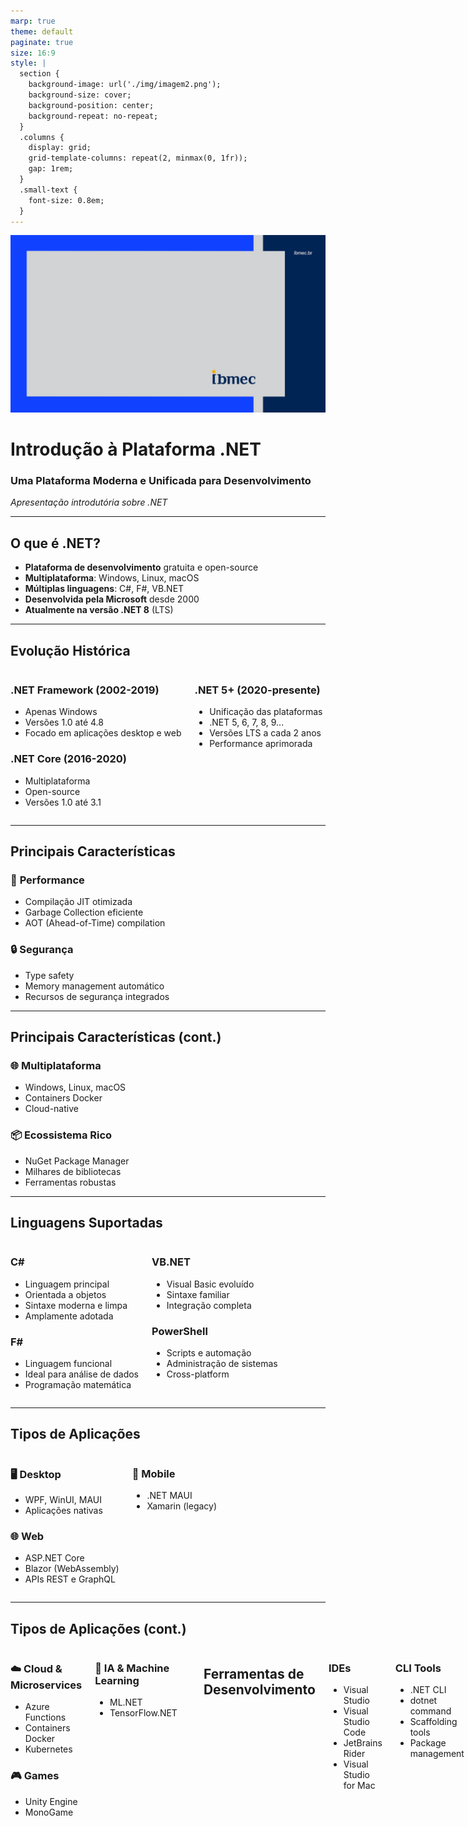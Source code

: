 ```yaml
---
marp: true
theme: default
paginate: true
size: 16:9
style: |
  section {
    background-image: url('./img/imagem2.png');
    background-size: cover;
    background-position: center;
    background-repeat: no-repeat;
  }
  .columns {
    display: grid;
    grid-template-columns: repeat(2, minmax(0, 1fr));
    gap: 1rem;
  }
  .small-text {
    font-size: 0.8em;
  }
---
```


![bg cover](./img/Imagem1.png)
# Introdução à Plataforma .NET

### Uma Plataforma Moderna e Unificada para Desenvolvimento

*Apresentação introdutória sobre .NET*

---

## O que é .NET?

- **Plataforma de desenvolvimento** gratuita e open-source
- **Multiplataforma**: Windows, Linux, macOS
- **Múltiplas linguagens**: C#, F#, VB.NET
- **Desenvolvida pela Microsoft** desde 2000
- **Atualmente na versão .NET 8** (LTS)

---

## Evolução Histórica

<div class="columns">
<div>

### .NET Framework (2002-2019)
- Apenas Windows
- Versões 1.0 até 4.8
- Focado em aplicações desktop e web

### .NET Core (2016-2020)
- Multiplataforma
- Open-source
- Versões 1.0 até 3.1

</div>
<div>

### .NET 5+ (2020-presente)
- Unificação das plataformas
- .NET 5, 6, 7, 8, 9...
- Versões LTS a cada 2 anos
- Performance aprimorada

</div>
</div>

---

## Principais Características

### 🚀 **Performance**
- Compilação JIT otimizada
- Garbage Collection eficiente
- AOT (Ahead-of-Time) compilation

### 🔒 **Segurança**
- Type safety
- Memory management automático
- Recursos de segurança integrados

---

## Principais Características (cont.)

### 🌐 **Multiplataforma**
- Windows, Linux, macOS
- Containers Docker
- Cloud-native

### 📦 **Ecossistema Rico**
- NuGet Package Manager
- Milhares de bibliotecas
- Ferramentas robustas

---

## Linguagens Suportadas

<div class="columns">
<div>

### **C#**
- Linguagem principal
- Orientada a objetos
- Sintaxe moderna e limpa
- Amplamente adotada

### **F#**
- Linguagem funcional
- Ideal para análise de dados
- Programação matemática

</div>
<div>

### **VB.NET**
- Visual Basic evoluído
- Sintaxe familiar
- Integração completa

### **PowerShell**
- Scripts e automação
- Administração de sistemas
- Cross-platform

</div>
</div>

---

## Tipos de Aplicações

<div class="columns">

<div>

### 🖥️ **Desktop**
- WPF, WinUI, MAUI
- Aplicações nativas

### 🌐 **Web**
- ASP.NET Core
- Blazor (WebAssembly)
- APIs REST e GraphQL
</div>

<div>

### 📱 **Mobile**
- .NET MAUI
- Xamarin (legacy)

</div>

</div>

---

## Tipos de Aplicações (cont.)

<div class="columns">
<div>

### ☁️ **Cloud & Microservices**
- Azure Functions
- Containers Docker
- Kubernetes

### 🎮 **Games**
- Unity Engine
- MonoGame

</div>

<div>

### 🤖 **IA & Machine Learning**
- ML.NET
- TensorFlow.NET
</div>

---


## Ferramentas de Desenvolvimento

<div class="columns">
<div>

### **IDEs**
- Visual Studio
- Visual Studio Code
- JetBrains Rider
- Visual Studio for Mac

</div>
<div>

### **CLI Tools**
- .NET CLI
- dotnet command
- Scaffolding tools
- Package management

</div>
</div>

---

## ASP.NET Core - Web Development

### Características Principais
- **High Performance**: Um dos frameworks web mais rápidos
- **Modular**: Middleware pipeline configurável
- **Dependency Injection**: Injetão de dependência nativa
- **Configuration**: Sistema flexível de configuração

### Tipos de Projetos
- **Web API**: APIs REST/GraphQL
- **MVC**: Model-View-Controller
- **Blazor**: UI interativa com C#
- **Razor Pages**: Desenvolvimento rápido de páginas

---

## Entity Framework Core

### ORM Moderno e Poderoso

- **Code First**: Modelos definem o banco
- **Database First**: Scaffold do banco existente
- **LINQ**: Consultas type-safe
- **Migrations**: Versionamento do schema
- **Múltiplos provedores**: SQL Server, MySQL, PostgreSQL, SQLite, etc.

```csharp
var users = await context.Users
    .Where(u => u.IsActive)
    .OrderBy(u => u.Name)
    .ToListAsync();
```

---

## Performance Benchmarks

### .NET está entre os frameworks mais rápidos

- **TechEmpower Benchmarks**: Consistentemente no top 10
- **Startup time**: Muito rápido, especialmente com AOT
- **Memory usage**: Eficiente com GC moderno
- **Throughput**: Milhões de requests por segundo

### Otimizações Contínuas
- Cada versão traz melhorias significativas
- Compilação AOT reduz cold start
- Profile-Guided Optimization (PGO)

---

## Ecossistema NuGet

### Package Manager Oficial

- **+400.000 pacotes** disponíveis
- **Gestão de dependências** automática
- **Versionamento semântico**
- **Restauração automática**

### Pacotes Populares
- Newtonsoft.Json / System.Text.Json
- AutoMapper
- Serilog
- FluentValidation
- MediatR

---

## Deployment e DevOps

<div class="columns">
<div>

### **Containers**
- Docker oficial
- Imagens otimizadas
- Multi-stage builds

### **Cloud**
- Azure App Service
- AWS Lambda
- Google Cloud Run

</div>
<div>

### **CI/CD**
- GitHub Actions
- Azure DevOps
- Docker Hub
- Automated testing

### **Monitoring**
- Application Insights
- Logging integrado
- Health checks

</div>
</div>

---

## .NET MAUI - Multiplataforma

### **Multi-platform App UI**

- **Um código**, múltiplas plataformas
- **Windows, macOS, iOS, Android**
- **Performance nativa**
- **Acesso às APIs específicas** da plataforma

### Vantagens
- Compartilhamento de código
- UI nativa em cada plataforma
- Desenvolvimento unificado
- Tooling integrado

---

## Quando Usar .NET?

### ✅ **Ideal para:**
- Aplicações enterprise
- APIs de alta performance
- Sistemas críticos
- Equipes Microsoft-centric
- Projetos de longo prazo

### ⚠️ **Considerar alternativas:**
- Projetos muito simples
- Equipes 100% open-source
- Constraints específicos de infraestrutura

---

## Aprendendo .NET

### 📚 **Recursos Oficiais**
- docs.microsoft.com/dotnet
- Microsoft Learn
- .NET Documentation

### 🎓 **Cursos e Certificações**
- Microsoft Certified: Azure Developer
- Pluralsight, Udemy
- YouTube: .NET Channel

### 👥 **Comunidade**
- Stack Overflow
- Reddit: r/dotnet
- GitHub Discussions

---

## Roadmap .NET

### **Próximos Lançamentos**
- **.NET 9** (Novembro 2024) - STS
- **.NET 10** (Novembro 2025) - LTS
- **Releases anuais** em novembro

### **Focos Futuros**
- Performance contínua
- Cloud-native features
- AI/ML integration
- Developer productivity

---

## Exemplo Prático - Hello World API

```csharp
// Program.cs
var builder = WebApplication.CreateBuilder(args);
var app = builder.Build();

app.MapGet("/", () => "Hello World!");
app.MapGet("/user/{id}", (int id) => 
    new { Id = id, Name = $"User {id}" });

app.Run();
```

### Recursos demonstrados:
- **Minimal APIs**: Sintaxe concisa
- **Route parameters**: Binding automático
- **JSON serialization**: Automática

---

## Conclusão

### .NET é uma plataforma **madura**, **performática** e **versátil**

#### ✨ **Principais Vantagens**
- Ecossistema robusto e ativo
- Performance excepcional
- Tooling de primeira classe
- Suporte corporativo da Microsoft
- Comunidade global forte

#### 🚀 **Perfeito para**
Desenvolvimento moderno de aplicações escaláveis e maintíveis

---

# Obrigado!

### Perguntas?

**Recursos para começar:**
- [dotnet.microsoft.com](https://dotnet.microsoft.com)
- [github.com/dotnet](https://github.com/dotnet)
- [docs.microsoft.com/dotnet](https://docs.microsoft.com/dotnet)

*Vamos construir algo incrível com .NET!* 🚀